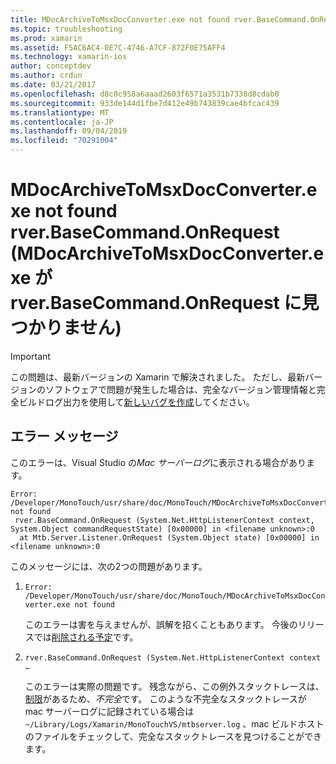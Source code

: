 ```yaml
---
title: MDocArchiveToMsxDocConverter.exe not found rver.BaseCommand.OnRequest (MDocArchiveToMsxDocConverter.exe が rver.BaseCommand.OnRequest に見つかりません)
ms.topic: troubleshooting
ms.prod: xamarin
ms.assetid: F5AC6AC4-0E7C-4746-A7CF-872F0E75AFF4
ms.technology: xamarin-ios
author: conceptdev
ms.author: crdun
ms.date: 03/21/2017
ms.openlocfilehash: d8c0c958a6aaad2603f6571a3531b7338d8cdab0
ms.sourcegitcommit: 933de144d1fbe7d412e49b743839cae4bfcac439
ms.translationtype: MT
ms.contentlocale: ja-JP
ms.lasthandoff: 09/04/2019
ms.locfileid: "70291004"
---
```

# <a name="mdocarchivetomsxdocconverterexe-not-found-rverbasecommandonrequest"></a>MDocArchiveToMsxDocConverter.exe not found rver.BaseCommand.OnRequest (MDocArchiveToMsxDocConverter.exe が rver.BaseCommand.OnRequest に見つかりません)

> [!IMPORTANT]
> この問題は、最新バージョンの Xamarin で解決されました。 ただし、最新バージョンのソフトウェアで問題が発生した場合は、完全なバージョン管理情報と完全ビルドログ出力を使用して[新しいバグを作成](~/cross-platform/troubleshooting/questions/howto-file-bug.md)してください。


## <a name="error-message"></a>エラー メッセージ

このエラーは、Visual Studio の*Mac サーバーログ*に表示される場合があります。

```
Error: /Developer/MonoTouch/usr/share/doc/MonoTouch/MDocArchiveToMsxDocConverter.exe not found
 rver.BaseCommand.OnRequest (System.Net.HttpListenerContext context, System.Object commandRequestState) [0x00000] in <filename unknown>:0
  at Mtb.Server.Listener.OnRequest (System.Object state) [0x00000] in <filename unknown>:0
```

このメッセージには、次の2つの問題があります。

1. `Error: /Developer/MonoTouch/usr/share/doc/MonoTouch/MDocArchiveToMsxDocConverter.exe not found`

    このエラーは害を与えませんが、誤解を招くこともあります。 今後のリリースでは[削除される予定](https://bugzilla.xamarin.com/show_bug.cgi?id=21667)です。

2. `rver.BaseCommand.OnRequest (System.Net.HttpListenerContext context …`

    このエラーは実際の問題です。 残念ながら、この例外スタックトレースは、[制限](https://bugzilla.xamarin.com/show_bug.cgi?id=22080)があるため、*不完全*です。 このような不完全なスタックトレースが mac サーバーログに記録されている場合は`~/Library/Logs/Xamarin/MonoTouchVS/mtbserver.log` 、mac ビルドホストのファイルをチェックして、完全なスタックトレースを見つけることができます。
